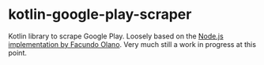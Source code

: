 # kotlin-google-play-scraper

Kotlin library to scrape Google Play. Loosely based on
the [Node.js implementation by Facundo Olano](https://github.com/facundoolano/google-play-scraper). Very much still a
work in progress at this point.

